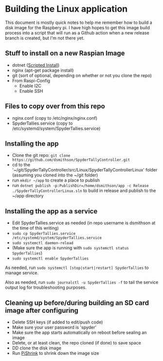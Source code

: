 # Building the Linux application

This document is mostly quick notes to help me remember how to build a disk image for the Raspbery pi.  I have high hopes to get this image build process into a script that will run as a Github action when a new release branch is created, but I'm not there yet.

## Stuff to install on a new Raspian Image
- dotnet ([Scripted Install](https://learn.microsoft.com/en-us/dotnet/core/install/linux-scripted-manual#scripted-install))
- nginx (apt-get package install)
- git (sort of optional, depending on whether or not you clone the repo)
- From Raspi-Config
    - Enable I2C
    - Enable SSH

## Files to copy over from this repo
- nginx.conf (copy to /etc/nginx/nginx.conf)
- SpyderTallies.service (copy to /etc/systemd/system/SpyderTallies.service)

## Installing the app
- Clone the git repo:  `git clone https://github.com/dsmithson/SpyderTallyController.git`
- cd to the '~/git/SpyderTallyController/src/Linux/SpyderTallyControllerLinux' folder (assuming you cloned into the ~/git folder)
- run `mkdir ~/app` to create a place to publish
- run `dotnet publish -p:PublishDir=/home/dsmithson/app -c Release ./SpyderTallyControllerLinux.sln` to build in release and publish to the ~/app directory

## Installing the app as a service
- Edit SpyderTallies.service as needed (in repo username is dsmithson at the time of this writing)
- `sudo cp SpyderTallies.service /etc/systemd/system/SpyderTallies.service`
- `sudo systemctl daemon-reload`
- (Make sure the app is running with `sudo systemctl status SpyderTallies`)
- `sudo systemctl enable SpyderTallies`

As needed, run `sudo systemctl [stop|start|restart] SpyderTallies` to manage service.

Also as needed, run `sudo journalctl -u SpyderTallies -f` to tail the service output log for troubleshooting purposes.

## Cleaning up before/during building an SD card image after configuring
- Delete SSH keys (if added to edit/push code)
- Make sure your user password is 'spyder'
- Make sure the app starts automatically on reboot before sealing an image
- Delete, or at least clean, the repo cloned (if done) to save space
- DD clone the disk image
- Run [PiShrink](https://github.com/Drewsif/PiShrink) to shrink down the image size
